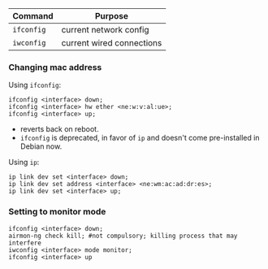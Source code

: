 
| Command | Purpose |
| -- | -- |
| `ifconfig` | current network config |
| `iwconfig` | current wired connections |

### Changing mac address
Using `ifconfig`:
```shell
ifconfig <interface> down;
ifconfig <interface> hw ether <ne:w:v:al:ue>;
ifconfig <interface> up;
```
- reverts back on reboot.
- `ifconfig` is deprecated, in favor of `ip`  and doesn't come pre-installed in Debian now.

Using `ip`:
```shell
ip link dev set <interface> down;
ip link dev set address <interface> <ne:wm:ac:ad:dr:es>;
ip link dev set <interface> up;
```

### Setting to monitor mode
```shell
ifconfig <interface> down;
airmon-ng check kill; #not compulsory; killing process that may interfere
iwconfig <interface> mode monitor;
ifconfig <interface> up
```
